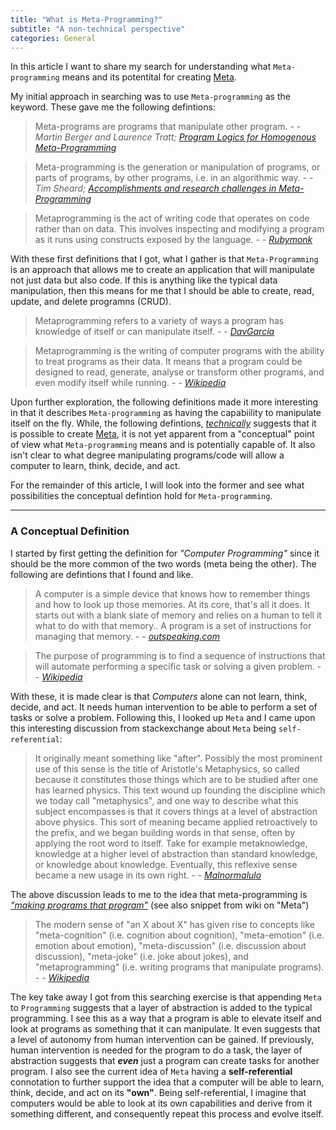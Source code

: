 ```yaml
---
title: "What is Meta-Programming?"
subtitle: "A non-technical perspective"
categories: General
---
```


In this article I want to share my search for understanding what `Meta-programming` means and its potentital for creating [Meta](/about/ "Computer that learns, thinks, decides, and acts").<!--more-->

My initial approach in searching was to use `Meta-programming` as the keyword. These gave me the following defintions:

> Meta-programs are programs that manipulate other program. - - <cite>Martin Berger and Laurence Tratt; [Program Logics for Homogenous Meta-Programming](http://users.sussex.ac.uk/~mfb21/publications/lpar10/lpar10.pdf)</cite>

> Meta-programming is the generation or manipulation of programs, or parts of programs, by other programs, i.e. in an algorithmic way. - - <cite>Tim Sheard; [Accomplishments and research challenges in Meta-Programming](https://cs.uwaterloo.ca/~melsheik/thesis/thesis/node29.html)

> Metaprogramming is the act of writing code that operates on code rather than on data. This involves inspecting and modifying a program as it runs using constructs exposed by the language. - - <cite>[Rubymonk](https://rubymonk.com/learning/books/2-metaprogramming-ruby/chapters/32-introduction-to-metaprogramming/lessons/75-being-meta)</cite>

With these first definitions that I got, what I gather is that `Meta-Programming` is an approach that allows me to create an application that will manipulate not just data but also code. If this is anything like the typical data manipulation, then this means for me that I should be able to create, read, update, and delete programns (CRUD).

> Metaprogramming refers to a variety of ways a program has knowledge of itself or can manipulate itself. - - <cite>[DavGarcia](http://stackoverflow.com/questions/514644/what-exactly-is-metaprogramming/514697#514697)</cite>

> Metaprogramming is the writing of computer programs with the ability to treat programs as their data. It means that a program could be designed to read, generate, analyse or transform other programs, and even modify itself while running. - - <cite>[Wikipedia](https://en.wikipedia.org/wiki/Metaprogramming)</cite>

Upon further exploration, the following definitions made it more interesting in that it describes `Meta-programming` as having the capabiility to manipulate itself on the fly. While, the following defintions, *<u>technically</u>* suggests that it is possible to create [Meta](/about/ "Computer that learns, thinks, decides, and acts"), it is not yet apparent from a "conceptual" point of view what `Meta-programming` means and is potentially capable of. It also isn't clear to what degree manipulating programs/code will allow a computer to learn, think, decide, and act.

For the remainder of this article, I will look into the former and see what possibilities the conceptual defintion hold for `Meta-programming`.

* * *

### A Conceptual Definition

I started by first getting the definition for *"Computer Programming"* since it should be the more common of the two words (meta being the other). The following are defintions that I found and like.

> A computer is a simple device that knows how to remember things and how to look up those memories. At its core, that's all it does. It starts out with a blank slate of memory and relies on a human to tell it what to do with that memory.. A program is a set of instructions for managing that memory. - - <cite>[outspeaking.com](http://outspeaking.com/words-of-technology/what-is-programming.html)</cite>

> The purpose of programming is to find a sequence of instructions that will automate performing a specific task or solving a given problem. - - <cite>[Wikipedia](https://en.wikipedia.org/wiki/Computer_programming)</cite>

With these, it is made clear is that *Computers* alone can not learn, think, decide, and act. It needs human intervention to be able to perform a set of tasks or solve a problem. Following this, I looked up `Meta` and I came upon this interesting discussion from stackexchange about `Meta` being `self-referential`:

> It originally meant something like "after". Possibly the most prominent use of this sense is the title of Aristotle's Metaphysics, so called because it constitutes those things which are to be studied after one has learned physics.
This text wound up founding the discipline which we today call "metaphysics", and one way to describe what this subject encompasses is that it covers things at a level of abstraction above physics.
This sort of meaning became applied retroactively to the prefix, and we began building words in that sense, often by applying the root word to itself. Take for example metaknowledge, knowledge at a higher level of abstraction than standard knowledge, or knowledge about knowledge. Eventually, this reflexive sense became a new usage in its own right. - - <cite>[Malnormalulo](http://english.stackexchange.com/questions/245403/how-did-meta-come-to-mean-self-referential)</cite>

The above discussion leads to me to the idea that meta-programming is *<u>"making programs that program"</u>* (see also snippet from wiki on "Meta")

>  The modern sense of "an X about X" has given rise to concepts like "meta-cognition" (i.e. cognition about cognition), "meta-emotion" (i.e. emotion about emotion), "meta-discussion" (i.e. discussion about discussion), "meta-joke" (i.e. joke about jokes), and "metaprogramming" (i.e. writing programs that manipulate programs). - - <cite>[Wikipedia](https://en.wikipedia.org/wiki/Meta)</cite>

The key take away I got from this searching exercise is that appending `Meta` to `Programming` suggests that a layer of abstraction is added to the typical programming. I see this as a way that a program is able to elevate itself and look at programs as something that it can manipulate. It even suggests that a level of autonomy from human intervention can be gained. If previously, human intervention is needed for the program to do a task, the layer of abstraction suggests that __*even*__ just a program can create tasks for another program. I also see the current idea of `Meta` having a **self-referential** connotation to further support the idea that a computer will be able to learn, think, decide, and act on its **"own"**. Being self-referential, I imagine that computers would be able to look at its own capabilities and derive from it something different, and consequently repeat this process and evolve itself.